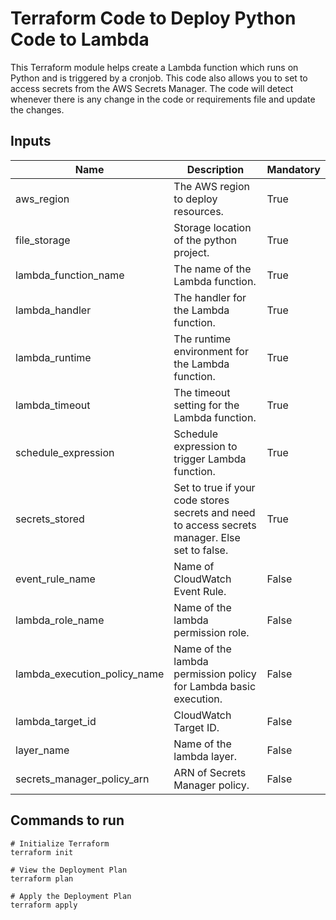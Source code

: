 # Terraform Code to Deploy Python Code to Lambda

This Terraform module helps create a Lambda function which runs on Python and is triggered by a cronjob. This code also allows you to set to access secrets from the AWS Secrets Manager.
The code will detect whenever there is any change in the code or requirements file and update the changes.

## Inputs

|Name|Description|Mandatory|
|----|----|----|
|aws_region|The AWS region to deploy resources.|True|
|file_storage|Storage location of the python project.|True|
|lambda_function_name|The name of the Lambda function.|True|
|lambda_handler|The handler for the Lambda function.|True|
|lambda_runtime|The runtime environment for the Lambda function.|True|
|lambda_timeout|The timeout setting for the Lambda function.|True|
|schedule_expression|Schedule expression to trigger Lambda function.|True|
|secrets_stored|Set to true if your code stores secrets and need to access secrets manager. Else set to false.|True|
|event_rule_name|Name of CloudWatch Event Rule.|False|
|lambda_role_name|Name of the lambda permission role.|False|
|lambda_execution_policy_name|Name of the lambda permission policy for Lambda basic execution.|False|
|lambda_target_id|CloudWatch Target ID.|False|
|layer_name|Name of the lambda layer.|False|
|secrets_manager_policy_arn|ARN of Secrets Manager policy.|False|

## Commands to run
```
# Initialize Terraform
terraform init

# View the Deployment Plan
terraform plan

# Apply the Deployment Plan
terraform apply
```
